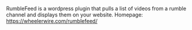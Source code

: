 RumbleFeed is a wordpress plugin that pulls a list of videos from a rumble channel and displays them on your website. 
Homepage: https://wheelerwire.com/rumblefeed/

